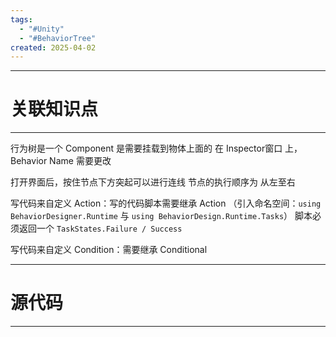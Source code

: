```yaml
---
tags:
  - "#Unity"
  - "#BehaviorTree"
created: 2025-04-02
---
```


---
# 关联知识点



---

行为树是一个 Component 是需要挂载到物体上面的
在 Inspector窗口 上，Behavior Name 需要更改

打开界面后，按住节点下方突起可以进行连线
节点的执行顺序为 从左至右

写代码来自定义 Action：写的代码脚本需要继承 Action 
（引入命名空间：`using BehaviorDesigner.Runtime` 与 `using BehaviorDesign.Runtime.Tasks`）
脚本必须返回一个 `TaskStates.Failure / Success`

写代码来自定义 Condition：需要继承 Conditional



---
# 源代码



---